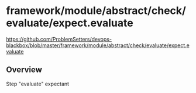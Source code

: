 # framework/module/abstract/check/evaluate/expect.evaluate

https://github.com/ProblemSetters/devops-blackbox/blob/master/framework/module/abstract/check/evaluate/expect.evaluate

## Overview

Step "evaluate" expectant



